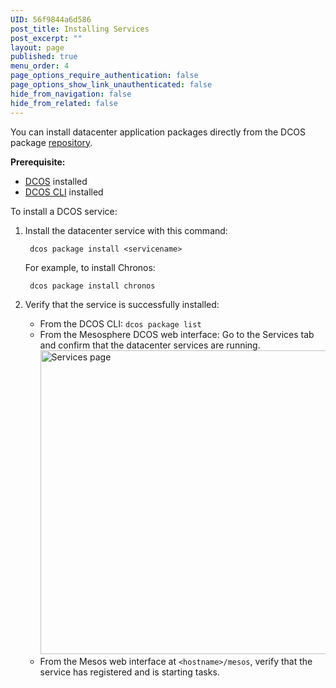 ```yaml
---
UID: 56f9844a6d586
post_title: Installing Services
post_excerpt: ""
layout: page
published: true
menu_order: 4
page_options_require_authentication: false
page_options_show_link_unauthenticated: false
hide_from_navigation: false
hide_from_related: false
---
```

You can install datacenter application packages directly from the DCOS package [repository][1].

**Prerequisite:**

*   [DCOS][2] installed
*   [DCOS CLI][3] installed

To install a DCOS service:

1.  Install the datacenter service with this command:
    
         dcos package install <servicename>
        
    
    For example, to install Chronos:
    
         dcos package install chronos
        

2.  Verify that the service is successfully installed:
    
    *   From the DCOS CLI: `dcos package list`
    *   From the Mesosphere DCOS web interface: Go to the Services tab and confirm that the datacenter services are running. <a href="/wp-content/uploads/2015/12/services.png" rel="attachment wp-att-1126"><img src="/wp-content/uploads/2015/12/services-800x486.png" alt="Services page" width="800" height="486" class="alignnone size-large wp-image-1126" /></a>
    *   From the Mesos web interface at `<hostname>/mesos`, verify that the service has registered and is starting tasks.

 [1]: /usage/package-repo/
 [2]: /administration/installing/
 [3]: /usage/cli/install/
